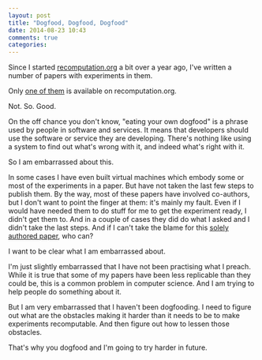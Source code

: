 ```yaml
---
layout: post
title: "Dogfood, Dogfood, Dogfood"
date: 2014-08-23 10:43
comments: true
categories: 
---
```

Since I started [recomputation.org](http://recomputation.org) a bit over a year ago, I've written a number of papers with experiments in them.  

Only [one of them](http://recomputation.org/cp2013/AFGHJKMN.html) is available on recomputation.org.

Not. So. Good.

On the off chance you don't know, "eating your own dogfood" is a phrase used by people in software and services. It means that developers should use the software or service they are developing.  There's nothing like using a system to find out what's wrong with it, and indeed what's right with it. 

So I am embarrassed about this.  

In some cases I have even built virtual machines which embody some or most of the experiments in a paper.  But have not taken the last few steps to publish them. 
By the way, most of these papers have involved co-authors, but I don't want to point the finger at them: it's mainly my fault. Even if I would have needed them to do stuff for me to get the experiment ready, I didn't get them to. And in a couple of cases they did do what I asked and I didn't take the last steps.  And if I can't take the blame for this [solely authored paper](https://www.jair.org/papers/paper4016.html), who can?

I want to be clear what I am embarrassed about. 

I'm just slightly embarrassed that I have not been practising what I preach. While it is true that some of my papers have been less replicable than they could be, this is a common problem in computer science. And I am trying to help people do something about it.

But I am very embarrassed that I haven't been dogfooding.  I need to figure out what are the obstacles making it harder than it needs to be to make experiments recomputable. And then figure out how to lessen those obstacles.  

That's why you dogfood and I'm going to try harder in future.




